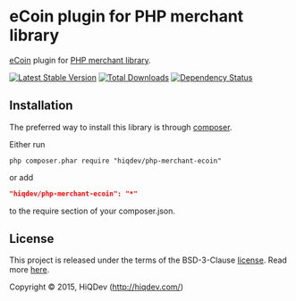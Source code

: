 eCoin plugin for PHP merchant library
=====================================

[eCoin](http://ecoin.cc/) plugin for [PHP merchant library](https://github.com/hiqdev/php-merchant).

[![Latest Stable Version](https://poser.pugx.org/hiqdev/php-merchant-ecoin/v/stable)](//packagist.org/packages/hiqdev/php-merchant-ecoin)
[![Total Downloads](https://poser.pugx.org/hiqdev/php-merchant-ecoin/downloads)](//packagist.org/packages/hiqdev/php-merchant-ecoin)
[![Dependency Status](https://www.versioneye.com/php/hiqdev:php-merchant-ecoin/dev-master/badge.svg)](https://www.versioneye.com/php/hiqdev:php-merchant-ecoin/dev-master)

## Installation

The preferred way to install this library is through [composer](http://getcomposer.org/download/).

Either run

```
php composer.phar require "hiqdev/php-merchant-ecoin"
```

or add

```json
"hiqdev/php-merchant-ecoin": "*"
```

to the require section of your composer.json.

## License

This project is released under the terms of the BSD-3-Clause [license](https://github.com/hiqdev/php-merchant-ecoin/blob/master/LICENSE).
Read more [here](http://choosealicense.com/licenses/bsd-3-clause).

Copyright © 2015, HiQDev (http://hiqdev.com/)
